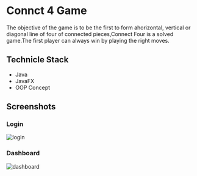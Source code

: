 # Connct 4 Game
The objective of the game is to be the first to form ahorizontal, vertical or diagonal line of
four of connected pieces,Connect Four is a solved game.The first player can always win
by playing the right moves.


## Technicle Stack
* Java
* JavaFX
* OOP Concept

## Screenshots

### Login
![login](https://github.com/Ashendhiyan/Connect-Four-Game/assets/99383511/167f1079-bb3e-44e3-910c-672d3655a962)

### Dashboard
![dashboard](https://github.com/Ashendhiyan/Connect-Four-Game/assets/99383511/b4bc8c4a-63c9-4c6b-b428-0ad6f8215f11)
